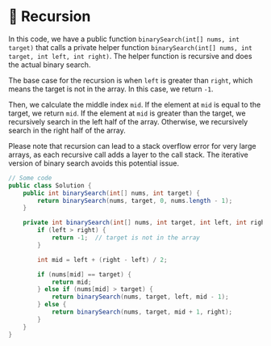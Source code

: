 # 🔸 Recursion

In this code, we have a public function `binarySearch(int[] nums, int target)` that calls a private helper function `binarySearch(int[] nums, int target, int left, int right)`. The helper function is recursive and does the actual binary search.

The base case for the recursion is when `left` is greater than `right`, which means the target is not in the array. In this case, we return `-1`.

Then, we calculate the middle index `mid`. If the element at `mid` is equal to the target, we return `mid`. If the element at `mid` is greater than the target, we recursively search in the left half of the array. Otherwise, we recursively search in the right half of the array.

Please note that recursion can lead to a stack overflow error for very large arrays, as each recursive call adds a layer to the call stack. The iterative version of binary search avoids this potential issue.

```java
// Some code
public class Solution {
    public int binarySearch(int[] nums, int target) {
        return binarySearch(nums, target, 0, nums.length - 1);
    }

    private int binarySearch(int[] nums, int target, int left, int right) {
        if (left > right) {
            return -1;  // target is not in the array
        }

        int mid = left + (right - left) / 2;

        if (nums[mid] == target) {
            return mid;
        } else if (nums[mid] > target) {
            return binarySearch(nums, target, left, mid - 1);
        } else {
            return binarySearch(nums, target, mid + 1, right);
        }
    }
}
```
